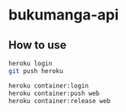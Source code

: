 # bukumanga-api

## How to use

```sh
heroku login
git push heroku

heroku container:login
heroku container:push web
heroku container:release web
```
